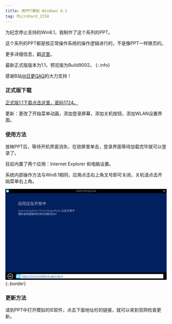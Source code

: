 ```yaml
---
title: 用PPT模拟 Windows 8.1
tag: Microhard_1724
---
```


为纪念停止支持的Win8.1，我制作了这个系列的PPT。

这个系列的PPT都是按正常操作系统的操作逻辑进行的，不是像PPT一样换页的。

更多详细信息，戳[这里](https://b23.tv/fGewPIC)。

最新正式版版本为1.1，预览版为Build9002。
{:.info}

感谢B站[@日更QAQ](https://b23.tv/xfn8sUn)的大力支持！

### 正式版下载

[正式版1.1下载点击这里，密码1724。](https://wwvg.lanzouf.com/i6q2T0ljdesb)

更新：更改了开始菜单动画，添加登录屏幕，添加关机按钮，添加WLAN设置界面。

### 使用方法

放映PPT后，等待开机界面消失，在锁屏里单击，登录界面等待加载完毕就可以登录了。

目前内置了两个应用：Internet Explorer 和电脑设置。

系统内部操作方法与Win8.1相同，应用点击右上角叉号即可关闭，关机请点击开始菜单右上角。

![Image](\screenshots\winpptx.png){:.border}

### 更新方法

请到PPT中打开模拟的IE软件，点击下面地址栏的链接，就可以来到官网检查更新。
